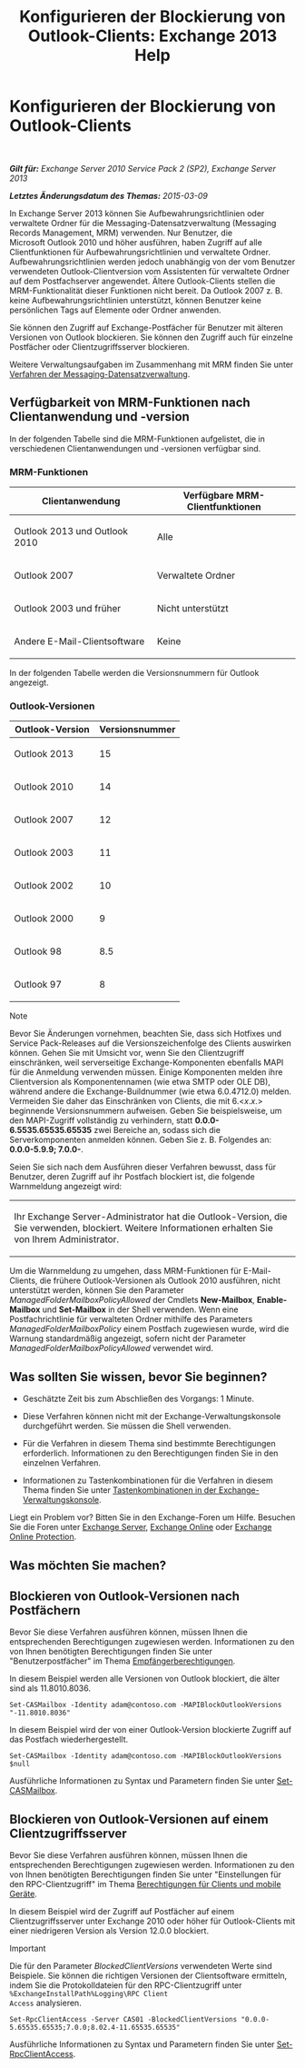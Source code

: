 ﻿---
title: 'Konfigurieren der Blockierung von Outlook-Clients: Exchange 2013 Help'
TOCTitle: Konfigurieren der Blockierung von Outlook-Clients
ms:assetid: 3a579c83-8bc7-4adc-a25c-8eb6eed7220c
ms:mtpsurl: https://technet.microsoft.com/de-de/library/Dd335207(v=EXCHG.150)
ms:contentKeyID: 51409289
ms.date: 04/24/2018
mtps_version: v=EXCHG.150
ms.translationtype: HT
---

# Konfigurieren der Blockierung von Outlook-Clients

 

_**Gilt für:** Exchange Server 2010 Service Pack 2 (SP2), Exchange Server 2013_

_**Letztes Änderungsdatum des Themas:** 2015-03-09_

In Exchange Server 2013 können Sie Aufbewahrungsrichtlinien oder verwaltete Ordner für die Messaging-Datensatzverwaltung (Messaging Records Management, MRM) verwenden. Nur Benutzer, die Microsoft Outlook 2010 und höher ausführen, haben Zugriff auf alle Clientfunktionen für Aufbewahrungsrichtlinien und verwaltete Ordner. Aufbewahrungsrichtlinien werden jedoch unabhängig von der vom Benutzer verwendeten Outlook-Clientversion vom Assistenten für verwaltete Ordner auf dem Postfachserver angewendet. Ältere Outlook-Clients stellen die MRM-Funktionalität dieser Funktionen nicht bereit. Da Outlook 2007 z. B. keine Aufbewahrungsrichtlinien unterstützt, können Benutzer keine persönlichen Tags auf Elemente oder Ordner anwenden.

Sie können den Zugriff auf Exchange-Postfächer für Benutzer mit älteren Versionen von Outlook blockieren. Sie können den Zugriff auch für einzelne Postfächer oder Clientzugriffsserver blockieren.

Weitere Verwaltungsaufgaben im Zusammenhang mit MRM finden Sie unter [Verfahren der Messaging-Datensatzverwaltung](messaging-records-management-procedures-exchange-2013-help.md).

## Verfügbarkeit von MRM-Funktionen nach Clientanwendung und -version

In der folgenden Tabelle sind die MRM-Funktionen aufgelistet, die in verschiedenen Clientanwendungen und -versionen verfügbar sind.

### MRM-Funktionen

<table>
<colgroup>
<col style="width: 50%" />
<col style="width: 50%" />
</colgroup>
<thead>
<tr class="header">
<th>Clientanwendung</th>
<th>Verfügbare MRM-Clientfunktionen</th>
</tr>
</thead>
<tbody>
<tr class="odd">
<td><p>Outlook 2013 und Outlook 2010</p></td>
<td><p>Alle</p></td>
</tr>
<tr class="even">
<td><p>Outlook 2007</p></td>
<td><p>Verwaltete Ordner</p></td>
</tr>
<tr class="odd">
<td><p>Outlook 2003 und früher</p></td>
<td><p>Nicht unterstützt</p></td>
</tr>
<tr class="even">
<td><p>Andere E-Mail-Clientsoftware</p></td>
<td><p>Keine</p></td>
</tr>
</tbody>
</table>


In der folgenden Tabelle werden die Versionsnummern für Outlook angezeigt.

### Outlook-Versionen

<table>
<colgroup>
<col style="width: 50%" />
<col style="width: 50%" />
</colgroup>
<thead>
<tr class="header">
<th>Outlook-Version</th>
<th>Versionsnummer</th>
</tr>
</thead>
<tbody>
<tr class="odd">
<td><p>Outlook 2013</p></td>
<td><p>15</p></td>
</tr>
<tr class="even">
<td><p>Outlook 2010</p></td>
<td><p>14</p></td>
</tr>
<tr class="odd">
<td><p>Outlook 2007</p></td>
<td><p>12</p></td>
</tr>
<tr class="even">
<td><p>Outlook 2003</p></td>
<td><p>11</p></td>
</tr>
<tr class="odd">
<td><p>Outlook 2002</p></td>
<td><p>10</p></td>
</tr>
<tr class="even">
<td><p>Outlook 2000</p></td>
<td><p>9</p></td>
</tr>
<tr class="odd">
<td><p>Outlook 98</p></td>
<td><p>8.5</p></td>
</tr>
<tr class="even">
<td><p>Outlook 97</p></td>
<td><p>8</p></td>
</tr>
</tbody>
</table>



> [!NOTE]
> Bevor Sie Änderungen vornehmen, beachten Sie, dass sich Hotfixes und Service Pack-Releases auf die Versionszeichenfolge des Clients auswirken können. Gehen Sie mit Umsicht vor, wenn Sie den Clientzugriff einschränken, weil serverseitige Exchange-Komponenten ebenfalls MAPI für die Anmeldung verwenden müssen. Einige Komponenten melden ihre Clientversion als Komponentennamen (wie etwa SMTP oder OLE&nbsp;DB), während andere die Exchange-Buildnummer (wie etwa 6.0.4712.0) melden. Vermeiden Sie daher das Einschränken von Clients, die mit 6.&lt;<EM>x</EM>.<EM>x</EM>.&gt; beginnende Versionsnummern aufweisen. Geben Sie beispielsweise, um den MAPI-Zugriff vollständig zu verhindern, statt <STRONG>0.0.0-6.5535.65535.65535</STRONG> zwei Bereiche an, sodass sich die Serverkomponenten anmelden können. Geben Sie z.&nbsp;B. Folgendes an: <STRONG>0.0.0-5.9.9; 7.0.0-</STRONG>.



Seien Sie sich nach dem Ausführen dieser Verfahren bewusst, dass für Benutzer, deren Zugriff auf ihr Postfach blockiert ist, die folgende Warnmeldung angezeigt wird:


<table>
<colgroup>
<col style="width: 100%" />
</colgroup>
<tbody>
<tr class="odd">
<td><p>Ihr Exchange Server-Administrator hat die Outlook-Version, die Sie verwenden, blockiert. Weitere Informationen erhalten Sie von Ihrem Administrator.</p></td>
</tr>
</tbody>
</table>


Um die Warnmeldung zu umgehen, dass MRM-Funktionen für E-Mail-Clients, die frühere Outlook-Versionen als Outlook 2010 ausführen, nicht unterstützt werden, können Sie den Parameter *ManagedFolderMailboxPolicyAllowed* der Cmdlets **New-Mailbox**, **Enable-Mailbox** und **Set-Mailbox** in der Shell verwenden. Wenn eine Postfachrichtlinie für verwalteten Ordner mithilfe des Parameters *ManagedFolderMailboxPolicy* einem Postfach zugewiesen wurde, wird die Warnung standardmäßig angezeigt, sofern nicht der Parameter *ManagedFolderMailboxPolicyAllowed* verwendet wird.

## Was sollten Sie wissen, bevor Sie beginnen?

  - Geschätzte Zeit bis zum Abschließen des Vorgangs: 1 Minute.

  - Diese Verfahren können nicht mit der Exchange-Verwaltungskonsole durchgeführt werden. Sie müssen die Shell verwenden.

  - Für die Verfahren in diesem Thema sind bestimmte Berechtigungen erforderlich. Informationen zu den Berechtigungen finden Sie in den einzelnen Verfahren.

  - Informationen zu Tastenkombinationen für die Verfahren in diesem Thema finden Sie unter [Tastenkombinationen in der Exchange-Verwaltungskonsole](keyboard-shortcuts-in-the-exchange-admin-center-exchange-online-protection-help.md).

Liegt ein Problem vor? Bitten Sie in den Exchange-Foren um Hilfe. Besuchen Sie die Foren unter [Exchange Server](https://go.microsoft.com/fwlink/p/?linkid=60612), [Exchange Online](https://go.microsoft.com/fwlink/p/?linkid=267542) oder [Exchange Online Protection](https://go.microsoft.com/fwlink/p/?linkid=285351).

## Was möchten Sie machen?

## Blockieren von Outlook-Versionen nach Postfächern

Bevor Sie diese Verfahren ausführen können, müssen Ihnen die entsprechenden Berechtigungen zugewiesen werden. Informationen zu den von Ihnen benötigten Berechtigungen finden Sie unter "Benutzerpostfächer" im Thema [Empfängerberechtigungen](recipients-permissions-exchange-2013-help.md).

In diesem Beispiel werden alle Versionen von Outlook blockiert, die älter sind als 11.8010.8036.

    Set-CASMailbox -Identity adam@contoso.com -MAPIBlockOutlookVersions "-11.8010.8036"

In diesem Beispiel wird der von einer Outlook-Version blockierte Zugriff auf das Postfach wiederhergestellt.

    Set-CASMailbox -Identity adam@contoso.com -MAPIBlockOutlookVersions $null

Ausführliche Informationen zu Syntax und Parametern finden Sie unter [Set-CASMailbox](https://technet.microsoft.com/de-de/library/bb125264\(v=exchg.150\)).

## Blockieren von Outlook-Versionen auf einem Clientzugriffsserver

Bevor Sie diese Verfahren ausführen können, müssen Ihnen die entsprechenden Berechtigungen zugewiesen werden. Informationen zu den von Ihnen benötigten Berechtigungen finden Sie unter "Einstellungen für den RPC-Clientzugriff" im Thema [Berechtigungen für Clients und mobile Geräte](clients-and-mobile-devices-permissions-exchange-2013-help.md).

In diesem Beispiel wird der Zugriff auf Postfächer auf einem Clientzugriffsserver unter Exchange 2010 oder höher für Outlook-Clients mit einer niedrigeren Version als Version 12.0.0 blockiert.


> [!IMPORTANT]
> Die für den Parameter <EM>BlockedClientVersions</EM> verwendeten Werte sind Beispiele. Sie können die richtigen Versionen der Clientsoftware ermitteln, indem Sie die Protokolldateien für den RPC-Clientzugriff unter <CODE>%ExchangeInstallPath%Logging\RPC Client Access</CODE> analysieren.



    Set-RpcClientAccess -Server CAS01 -BlockedClientVersions "0.0.0-5.65535.65535;7.0.0;8.02.4-11.65535.65535"

Ausführliche Informationen zu Syntax und Parametern finden Sie unter [Set-RpcClientAccess](https://technet.microsoft.com/de-de/library/dd351072\(v=exchg.150\)).

